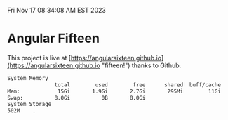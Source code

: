 Fri Nov 17 08:34:08 AM EST 2023

# Angular Fifteen


This project is live at [https://angularsixteen.github.io](https://angularsixteen.github.io "fifteen!") thanks to Github.

```bash
System Memory
               total        used        free      shared  buff/cache   available
Mem:            15Gi       1.9Gi       2.7Gi       295Mi        11Gi        13Gi
Swap:          8.0Gi          0B       8.0Gi
System Storage
502M	.
```
